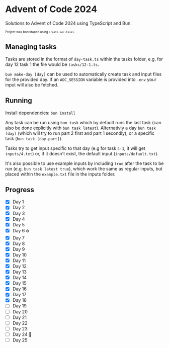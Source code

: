 # Advent of Code 2024

Solutions to Advent of Code 2024 using TypeScript and Bun.

<sub><sup>Project was bootstaped using `create-aoc-tasks`.</sup></sub>

## Managing tasks

Tasks are stored in the format of `day-task.ts` within the tasks folder, e.g. for day 12 task 1 the file would be `tasks/12-1.ts`.

`bun make-day [day]` can be used to automatically create task and input files for the provided day. If an `AOC_SESSION` variable is provided into `.env` your input will also be fetched.

## Running

Install dependencies: `bun install`

Any task can be run using `bun task` which by default runs the last task (can also be done explicitly with `bun task latest`). Alternativly a day `bun task [day]` (which will try to run part 2 first and part 1 secondly), or a specific task (`bun task [day-part]`).

Tasks try to get input specific to that day (e.g for task `4-1`, it will get `inputs/4.txt`) or, if it doesn't exist, the default input (`inputs/default.txt`).

It's also possible to use example inputs by including `true` after the task to be run (e.g. `bun task latest true`), which work the same as regular inputs, but placed within the `example.txt` file in the inputs folder.

## Progress

- [x] Day 1
- [x] Day 2
- [x] Day 3
- [x] Day 4
- [x] Day 5
- [x] Day 6 ❄️
- [x] Day 7
- [x] Day 8
- [x] Day 9
- [x] Day 10
- [x] Day 11
- [x] Day 12
- [x] Day 13
- [x] Day 14
- [x] Day 15
- [x] Day 16
- [x] Day 17
- [x] Day 18
- [ ] Day 19
- [ ] Day 20
- [ ] Day 21
- [ ] Day 22
- [ ] Day 23
- [ ] Day 24 🎄
- [ ] Day 25
